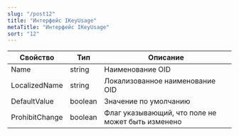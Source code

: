 ```yaml
---
slug: "/post12"
title: "Интерфейс IKeyUsage"
metaTitle: "Интерфейс IKeyUsage"
sort: "12"
---
```



| Свойство | Тип | Описание |
| --- | --- | --- |
| Name | string | Наименование OID |
| LocalizedName | string | Локализованное наименование OID |
| DefaultValue | boolean | Значение по умолчанию |
| ProhibitChange | boolean | Флаг указывающий, что поле не может быть изменено |

